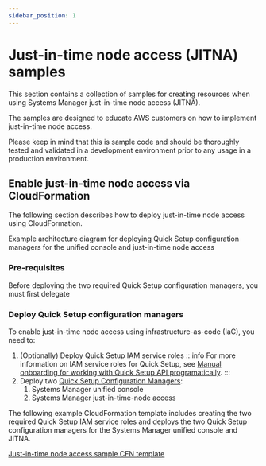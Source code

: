 ```yaml
---
sidebar_position: 1
---
```


# Just-in-time node access (JITNA) samples

This section contains a collection of samples for creating resources when using Systems Manager just-in-time node access (JITNA).

The samples are designed to educate AWS customers on how to implement just-in-time node access.

Please keep in mind that this is sample code and should be thoroughly tested and validated in a development environment prior to any usage in a production environment.

## Enable just-in-time node access via CloudFormation

The following section describes how to deploy just-in-time node access using CloudFormation.

Example architecture diagram for deploying Quick Setup configuration managers for the unified console and just-in-time node access

### Pre-requisites

Before deploying the two required Quick Setup configuration managers, you must first delegate

### Deploy Quick Setup configuration managers

To enable just-in-time node access using infrastructure-as-code (IaC), you need to:

1. (Optionally) Deploy Quick Setup IAM service roles
    :::info
    For more information on IAM service roles for Quick Setup, see [Manual onboarding for working with Quick Setup API programatically](https://docs.aws.amazon.com/systems-manager/latest/userguide/quick-setup-getting-started.html#quick-setup-api-manual-onboarding).
    :::
1. Deploy two [Quick Setup Configuration Managers](https://docs.aws.amazon.com/AWSCloudFormation/latest/UserGuide/aws-resource-ssmquicksetup-configurationmanager.html):
    1. Systems Manager unified console
    1. Systems Manager just-in-time-node access

The following example CloudFormation template includes creating the two required Quick Setup IAM service roles and deploys the two Quick Setup configuration managers for the Systems Manager unified console and JITNA.

[Just-in-time node access sample CFN template](/cloud-operations-best-practices/static/cfn-templates/just-in-time-node-access/just-in-time-quick-setup-cfn-template.yaml)
